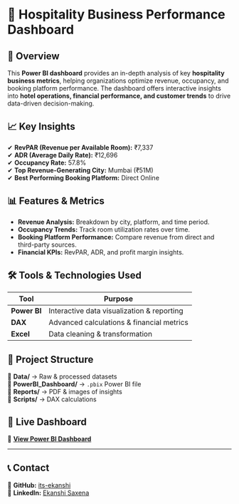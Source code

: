 # 🏨 Hospitality Business Performance Dashboard  

## 📌 Overview  
This **Power BI dashboard** provides an in-depth analysis of key **hospitality business metrics**, helping organizations optimize revenue, occupancy, and booking platform performance. The dashboard offers interactive insights into **hotel operations, financial performance, and customer trends** to drive data-driven decision-making.  

## 📈 Key Insights  
✔ **RevPAR (Revenue per Available Room):** ₹7,337  
✔ **ADR (Average Daily Rate):** ₹12,696  
✔ **Occupancy Rate:** 57.8%  
✔ **Top Revenue-Generating City:** Mumbai (₹51M)  
✔ **Best Performing Booking Platform:** Direct Online  

## 📊 Features & Metrics  
- **Revenue Analysis:** Breakdown by city, platform, and time period.  
- **Occupancy Trends:** Track room utilization rates over time.  
- **Booking Platform Performance:** Compare revenue from direct and third-party sources.  
- **Financial KPIs:** RevPAR, ADR, and profit margin insights.  

## 🛠️ Tools & Technologies Used  
| Tool             | Purpose                                    |
|-----------------|--------------------------------------------|
| **Power BI**    | Interactive data visualization & reporting |
| **DAX**         | Advanced calculations & financial metrics  |
| **Excel**       | Data cleaning & transformation             |

## 📂 Project Structure  
📂 **Data/** → Raw & processed datasets  
📂 **PowerBI_Dashboard/** → `.pbix` Power BI file  
📂 **Reports/** → PDF & images of insights  
📂 **Scripts/** → DAX calculations  

## 🚀 Live Dashboard  
🔗 [**View Power BI Dashboard**](https://app.powerbi.com/view?r=eyJrIjoiYzdhOGRhOWUtYzc0My00NDFhLWI4OTQtNWI3OThjZWVhOGE5IiwidCI6ImM2ZTU0OWIzLTVmNDUtNDAzMi1hYWU5LWQ0MjQ0ZGM1YjJjNCJ9)  

---  

## 📞 Contact  
📌 **GitHub:** [its-ekanshi](https://github.com/its-ekanshi)  
📌 **LinkedIn:** [Ekanshi Saxena](https://www.linkedin.com/in/ekanshi-saxena/)  
